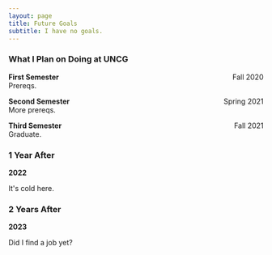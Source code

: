 ```yaml
---
layout: page
title: Future Goals
subtitle: I have no goals.
---
```


### What I Plan on Doing at UNCG
**First Semester** <span style="float: right; ">Fall 2020</span>  
Prereqs.

**Second Semester** <span style="float: right; ">Spring 2021</span>  
More prereqs.

**Third Semester** <span style="float: right; ">Fall 2021</span>  
Graduate.

### 1 Year After
**2022**

It's cold here.

### 2 Years After
**2023**

Did I find a job yet?
